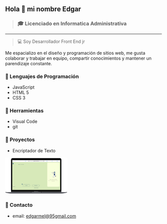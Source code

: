 ## Hola 👋 mi nombre Edgar
> ### :mortar_board: Licenciado en Informatica Administrativa
--- 
> :computer: Soy Desarrollador Front End  jr 	

Me espacializo en el diseño y programación de sitios web, me gusta colaborar y trabajar en equipo, compartir conocimientos y mantener un parendizaje constante.

### :bookmark_tabs: Lenguajes de Programación

  * JavaScript
  * HTML 5
  * CSS 3

### :wrench: Herramientas

  * Visual Code
  * git

### :file_folder: Proyectos
  * Encriptador de Texto
<p>    <a href="https://garry130.github.io/encirptador-alura/" ><img src="/imagenes/encriptador.png" alt="imagen proyecto alura" width="200px" height=""></a></p>

<!-- [![Encriptador](/imagenes/encriptador.png)](https://garry130.github.io/encirptador-alura/) -->

### :email: Contacto
   * email: edgarmel@95gmail.com
